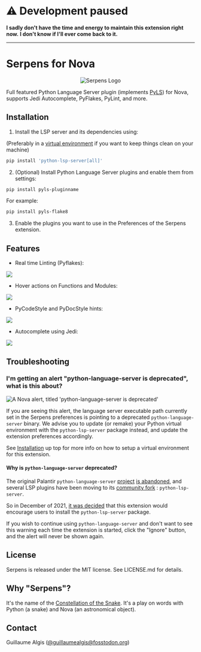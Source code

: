 # ⚠️ Development paused

**I sadly don't have the time and energy to maintain this extension right now.**
**I don't know if I'll ever come back to it.**

-----------------------

# Serpens for Nova

<p align="center">
  <img alt="Serpens Logo"
    src="https://raw.githubusercontent.com/guillaumealgis/Serpens.novaextension/assets/serpens.png"
    srcset="
      https://raw.githubusercontent.com/guillaumealgis/Serpens.novaextension/assets/serpens.png 1x,
      https://raw.githubusercontent.com/guillaumealgis/Serpens.novaextension/assets/serpens@2x.png 2x
    " />
</p>

Full featured Python Language Server plugin (implements [PyLS](https://github.com/python-lsp/python-lsp-server)) for Nova, supports Jedi Autocomplete, PyFlakes, PyLint, and more.

## Installation

1. Install the LSP server and its dependencies using:

(Preferably in a [virtual environment](https://docs.python.org/3/tutorial/venv.html) if you want to keep things clean on your machine)

```bash
pip install 'python-lsp-server[all]'
```

2. (Optional) Install Python Language Server plugins and enable them from settings:

```bash
pip install pyls-pluginname
```

For example:

```bash
pip install pyls-flake8
```

3. Enable the plugins you want to use in the Preferences of the Serpens extension.

## Features

-   Real time Linting (Pyflakes):

![](https://raw.githubusercontent.com/mmshivesh/Python-Nova.novaextension/master/.github/images/realtimeLinting.png)

-   Hover actions on Functions and Modules:

![](https://raw.githubusercontent.com/mmshivesh/Python-Nova.novaextension/master/.github/images/hover.png)

-   PyCodeStyle and PyDocStyle hints:

![](https://raw.githubusercontent.com/mmshivesh/Python-Nova.novaextension/master/.github/images/doccode.gif)

-   Autocomplete using Jedi:

![](https://raw.githubusercontent.com/mmshivesh/Python-Nova.novaextension/master/.github/images/autoComplete.gif)

## Troubleshooting

### I'm getting an alert "python-language-server is deprecated", what is this about?

<img alt="A Nova alert, titled 'python-language-server is deprecated'"
    src="https://raw.githubusercontent.com/guillaumealgis/Serpens.novaextension/assets/python-lsp-server-alert.png" />

If you are seeing this alert, the language server executable path currently set in the Serpens preferences is pointing to a deprecated `python-language-server` binary. We advise you to update (or remake) your Python virtual environment with the `python-lsp-server` package instead, and update the extension preferences accordingly.

See [Installation](https://github.com/guillaumealgis/Serpens.novaextension#installation) up top for more info on how to setup a virtual environment for this extension.

#### Why is `python-language-server` deprecated?

The original Palantir `python-language-server` [project](https://github.com/palantir/python-language-server) [is abandoned](https://github.com/palantir/python-language-server/issues/935), and several LSP plugins have been moving to its [community fork](https://github.com/python-lsp/python-lsp-server) : `python-lsp-server`.

So in December of 2021, [it was decided](https://github.com/mmshivesh/Python-Nova.novaextension/pull/18) that this extension would encourage users to install the `python-lsp-server` package.

If you wish to continue using `python-language-server` and don't want to see this warning each time the extension is started, click the "Ignore" button, and the alert will never be shown again.

## License

Serpens is released under the MIT license. See LICENSE.md for details.

## Why "Serpens"?

It's the name of the [Constellation of the Snake](https://en.wikipedia.org/wiki/Serpens).
It's a play on words with Python (a snake) and Nova (an astronomical object).

## Contact

Guillaume Algis ([@guillaumealgis@fosstodon.org](https://fosstodon.org/@guillaumealgis))
